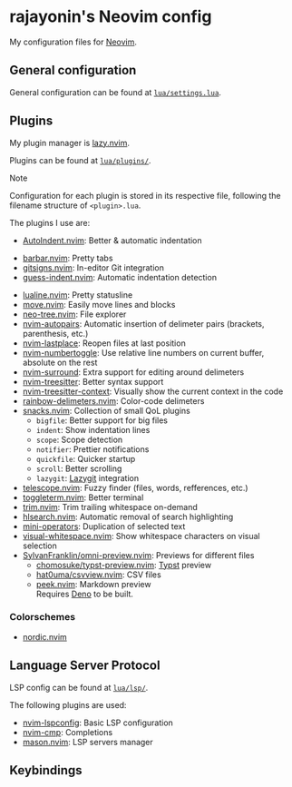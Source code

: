 # rajayonin's Neovim config
My configuration files for [Neovim](https://neovim.io/).



## General configuration
General configuration can be found at [`lua/settings.lua`](.config/nvim/lua/settings.lua).

<!-- TODO -->


## Plugins
My plugin manager is [lazy.nvim](https://github.com/folke/lazy.nvim).

Plugins can be found at [`lua/plugins/`](.config/nvim/lua/plugins/).

> [!NOTE]
> Configuration for each plugin is stored in its respective file, following the filename structure of `<plugin>.lua`.

The plugins I use are:
- [AutoIndent.nvim](https://github.com/VidocqH/auto-indent.nvim): Better & automatic indentation
<!-- - [Comment.nvim](https://github.com/numToStr/Comment.nvim): Enable quick commenting in/out lines (replaced by Neovim's comment implementation) -->
- [barbar.nvim](https://github.com/romgrk/barbar.nvim): Pretty tabs
- [gitsigns.nvim](https://github.com/lewis6991/gitsigns.nvim): In-editor Git integration
- [guess-indent.nvim](https://github.com/NMAC427/guess-indent.nvim): Automatic indentation detection
<!-- - [indent-blankline.nvim](https://github.com/lukas-reineke/indent-blankline.nvim): Indentation guides (replaced by snacks.nvim) -->
- [lualine.nvim](https://github.com/nvim-lualine/lualine.nvim): Pretty statusline
- [move.nvim](https://github.com/fedepujol/move.nvim): Easily move lines and blocks
- [neo-tree.nvim](https://github.com/nvim-neo-tree/neo-tree.nvim): File explorer
- [nvim-autopairs](https://github.com/windwp/nvim-autopairs): Automatic insertion of delimeter pairs (brackets, parenthesis, etc.)
- [nvim-lastplace](https://github.com/mrcjkb/nvim-lastplace): Reopen files at last position
- [nvim-numbertoggle](https://github.com/sitiom/nvim-numbertoggle): Use relative line numbers on current buffer, absolute on the rest
- [nvim-surround](https://github.com/kylechui/nvim-surround): Extra support for editing around delimeters
- [nvim-treesitter](https://github.com/nvim-treesitter/nvim-treesitter): Better syntax support
- [nvim-treesitter-context](https://github.com/nvim-treesitter/nvim-treesitter-context): Visually show the current context in the code
- [rainbow-delimeters.nvim](https://github.com/HiPhish/rainbow-delimiters.nvim): Color-code delimeters
- [snacks.nvim](https://github.com/folke/snacks.nvim): Collection of small QoL plugins
  - `bigfile`: Better support for big files
  - `indent`: Show indentation lines
  - `scope`: Scope detection
  - `notifier`: Prettier notifications
  - `quickfile`: Quicker startup
  - `scroll`: Better scrolling
  <!-- - `words`: LSP references navigation -->
  - `lazygit`: [Lazygit](https://github.com/jesseduffield/lazygit) integration
- [telescope.nvim](https://github.com/nvim-telescope/telescope.nvim): Fuzzy finder (files, words, refferences, etc.)
- [toggleterm.nvim](https://github.com/akinsho/toggleterm.nvim): Better terminal
- [trim.nvim](https://github.com/cappyzawa/trim.nvim): Trim trailing whitespace on-demand
- [hlsearch.nvim](https://github.com/nvimdev/hlsearch.nvim): Automatic removal of search highlighting
- [mini-operators](https://github.com/echasnovski/mini.nvim/blob/main/readmes/mini-operators.md): Duplication of selected text
- [visual-whitespace.nvim](https://github.com/mcauley-penney/visual-whitespace.nvim): Show whitespace characters on visual selection
- [SylvanFranklin/omni-preview.nvim](https://github.com/SylvanFranklin/omni-preview.nvim): Previews for different files
  - [chomosuke/typst-preview.nvim](https://github.com/chomosuke/typst-preview.nvim): [Typst](https://typst.app) preview  
  - [hat0uma/csvview.nvim](https://github.com/hat0uma/csvview.nvim): CSV files
  - [peek.nvim](https://github.com/https://github.com/toppair/peek.nvim): Markdown preview  
    Requires [Deno](https://deno.com/) to be built.

<!-- TODO: categorize -->


### Colorschemes
- [nordic.nvim](https://github.com/AlexvZyl/nordic.nvim)


## Language Server Protocol
LSP config can be found at [`lua/lsp/`](.config/nvim/lua/lsp/).

The following plugins are used:
- [nvim-lspconfig](https://github.com/neovim/nvim-lspconfig): Basic LSP configuration
- [nvim-cmp](https://github.com/hrsh7th/nvim-cmp): Completions
- [mason.nvim](https://github.com/williamboman/mason-lspconfig.nvim): LSP servers manager



<!--## Autocommands ([`lua/autocmd.lua`](.config/nvim/lua/autocmd.lua))-->


## Keybindings

<!-- TODO -->
